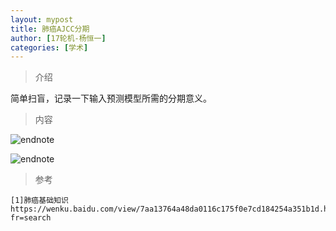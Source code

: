 ```yaml
---
layout: mypost
title: 肺癌AJCC分期
author: [17轮机-杨恒一]
categories: [学术]
---
```

> 介绍

简单扫盲，记录一下输入预测模型所需的分期意义。

>内容

![endnote](https://i.loli.net/2020/05/09/1uHwmcETqFgWDd3.jpg)

![endnote](https://i.loli.net/2020/05/09/HfNXsZK2qol1wgO.jpg)

> 参考

```
[1]肺癌基础知识 https://wenku.baidu.com/view/7aa13764a48da0116c175f0e7cd184254a351b1d.html?fr=search
```


